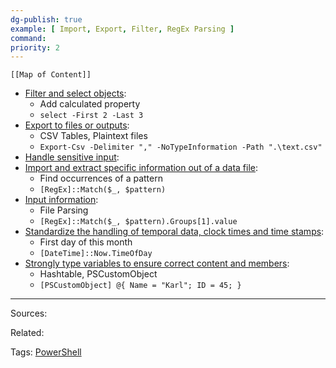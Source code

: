 ```yaml
---
dg-publish: true
example: [ Import, Export, Filter, RegEx Parsing ]
command: 
priority: 2
---
```


```dynamic-embed
[[Map of Content]]
```


<ul class="dataview list-view-ul"><li><span><a aria-label-position="top" aria-label="Filter and select objects.md" data-href="Filter and select objects.md" href="Filter and select objects.md" class="internal-link" target="_blank" rel="noopener">Filter and select objects</a></span>: <ul class="dataview dataview-ul dataview-result-list-ul"><li class="dataview-result-list-li"><span>Add calculated property</span></li><li class="dataview-result-list-li"><span><code>select -First 2 -Last 3</code></span></li></ul></li><li><span><a aria-label-position="top" aria-label="Export to files or outputs.md" data-href="Export to files or outputs.md" href="Export to files or outputs.md" class="internal-link" target="_blank" rel="noopener">Export to files or outputs</a></span>: <ul class="dataview dataview-ul dataview-result-list-ul"><li class="dataview-result-list-li"><span>CSV Tables, Plaintext files</span></li><li class="dataview-result-list-li"><span><code>Export-Csv -Delimiter "," -NoTypeInformation -Path ".\text.csv"</code></span></li></ul></li><li><span><a aria-label-position="top" aria-label="Handle sensitive input.md" data-href="Handle sensitive input.md" href="Handle sensitive input.md" class="internal-link" target="_blank" rel="noopener">Handle sensitive input</a></span>: <ul class="dataview dataview-ul dataview-result-list-ul"></ul></li><li><span><a aria-label-position="top" aria-label="Import and extract specific information out of a data file.md" data-href="Import and extract specific information out of a data file.md" href="Import and extract specific information out of a data file.md" class="internal-link" target="_blank" rel="noopener">Import and extract specific information out of a data file</a></span>: <ul class="dataview dataview-ul dataview-result-list-ul"><li class="dataview-result-list-li"><span>Find occurrences of a pattern</span></li><li class="dataview-result-list-li"><span><code>[RegEx]::Match($_, $pattern)</code></span></li></ul></li><li><span><a aria-label-position="top" aria-label="Input information.md" data-href="Input information.md" href="Input information.md" class="internal-link" target="_blank" rel="noopener">Input information</a></span>: <ul class="dataview dataview-ul dataview-result-list-ul"><li class="dataview-result-list-li"><span>File Parsing</span></li><li class="dataview-result-list-li"><span><code>[RegEx]::Match($_, $pattern).Groups[1].value</code></span></li></ul></li><li><span><a aria-label-position="top" aria-label="Standardize the handling of temporal data, clock times and time stamps.md" data-href="Standardize the handling of temporal data, clock times and time stamps.md" href="Standardize the handling of temporal data, clock times and time stamps.md" class="internal-link" target="_blank" rel="noopener">Standardize the handling of temporal data, clock times and time stamps</a></span>: <ul class="dataview dataview-ul dataview-result-list-ul"><li class="dataview-result-list-li"><span>First day of this month</span></li><li class="dataview-result-list-li"><span><code>[DateTime]::Now.TimeOfDay</code></span></li></ul></li><li><span><a aria-label-position="top" aria-label="Strongly type variables to ensure correct content and members.md" data-href="Strongly type variables to ensure correct content and members.md" href="Strongly type variables to ensure correct content and members.md" class="internal-link" target="_blank" rel="noopener">Strongly type variables to ensure correct content and members</a></span>: <ul class="dataview dataview-ul dataview-result-list-ul"><li class="dataview-result-list-li"><span>Hashtable, PSCustomObject</span></li><li class="dataview-result-list-li"><span><code>[PSCustomObject] @{ Name = "Karl"; ID = 45; }</code></span></li></ul></li></ul>


---


Sources:

Related:

Tags:
[PowerShell](PowerShell.md)